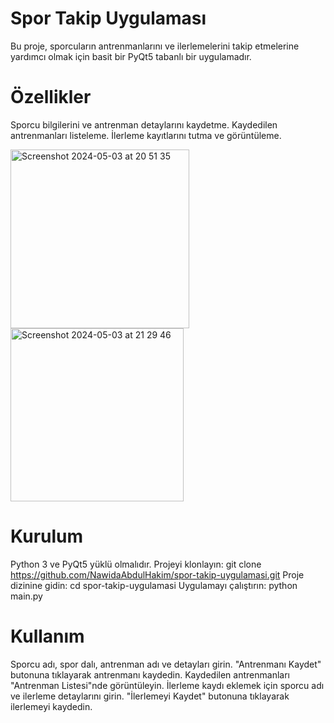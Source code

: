 # Spor Takip Uygulaması

Bu proje, sporcuların antrenmanlarını ve ilerlemelerini takip etmelerine yardımcı olmak için basit bir PyQt5 tabanlı bir uygulamadır.

# Özellikler

Sporcu bilgilerini ve antrenman detaylarını kaydetme.
Kaydedilen antrenmanları listeleme.
İlerleme kayıtlarını tutma ve görüntüleme.

<img width="286" alt="Screenshot 2024-05-03 at 20 51 35" src="https://github.com/NawidaAbdulHakim/Proje7/assets/162152692/08c20160-b499-4ac4-9e07-fae1e86f0c33">


<img width="277" alt="Screenshot 2024-05-03 at 21 29 46" src="https://github.com/NawidaAbdulHakim/Proje7/assets/162152692/6451531b-280d-4a92-a8ff-1698688fb662">



# Kurulum

Python 3 ve PyQt5 yüklü olmalıdır.
Projeyi klonlayın:
git clone https://github.com/NawidaAbdulHakim/spor-takip-uygulamasi.git
Proje dizinine gidin:
cd spor-takip-uygulamasi
Uygulamayı çalıştırın:
python main.py

# Kullanım

Sporcu adı, spor dalı, antrenman adı ve detayları girin.
"Antrenmanı Kaydet" butonuna tıklayarak antrenmanı kaydedin.
Kaydedilen antrenmanları "Antrenman Listesi"nde görüntüleyin.
İlerleme kaydı eklemek için sporcu adı ve ilerleme detaylarını girin.
"İlerlemeyi Kaydet" butonuna tıklayarak ilerlemeyi kaydedin.

